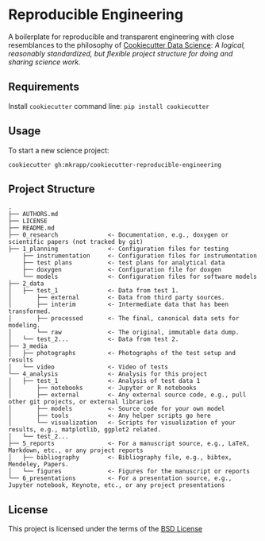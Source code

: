 Reproducible Engineering
========================

A boilerplate for reproducible and transparent engineering with close resemblances to the philosophy of [Cookiecutter Data Science](https://github.com/mkrapp/cookiecutter-reproducible-science): *A logical, reasonably standardized, but flexible project structure for doing and sharing science work.*

Requirements
------------
Install `cookiecutter` command line: `pip install cookiecutter`    

Usage
-----
To start a new science project:

`cookiecutter gh:mkrapp/cookiecutter-reproducible-engineering`

Project Structure
-----------------

```
.
├── AUTHORS.md
├── LICENSE
├── README.md
├── 0_research              <- Documentation, e.g., doxygen or scientific papers (not tracked by git)
├── 1_planning              <- Configuration files for testing
    ├── instrumentation     <- Configuration files for instrumentation
    ├── test plans          <- test plans for analytical data
    ├── doxygen             <- Configuration file for doxgen
    └── models              <- Configuration files for software models
├── 2_data
│   ├── test_1              <- Data from test 1.
│       ├── external        <- Data from third party sources.
│       ├── interim         <- Intermediate data that has been transformed.
│       ├── processed       <- The final, canonical data sets for modeling.
│       └── raw             <- The original, immutable data dump.
│   └── test_2...           <- Data from test 2.
├── 3_media
│   ├── photographs         <- Photographs of the test setup and results
│   └── video               <- Video of tests
└── 4_analysis              <- Analysis for this project
│   ├── test_1              <- Analysis of test data 1
│       ├── notebooks       <- Jupyter or R notebooks
│       ├── external        <- Any external source code, e.g., pull other git projects, or external libraries
│       ├── models          <- Source code for your own model
│       ├── tools           <- Any helper scripts go here
│       └── visualization   <- Scripts for visualization of your results, e.g., matplotlib, ggplot2 related.
│   └── test_2...
├── 5_reports               <- For a manuscript source, e.g., LaTeX, Markdown, etc., or any project reports
│   ├── bibliography        <- Bibliography file, e.g., bibtex, Mendeley, Papers.
│   └── figures             <- Figures for the manuscript or reports
└── 6_presentations         <- For a presentation source, e.g., Jupyter notebook, Keynote, etc., or any project presentations
```


License
-------
This project is licensed under the terms of the [BSD License](/LICENSE)
